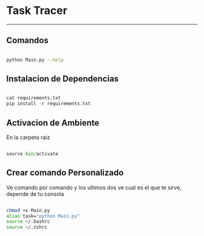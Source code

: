 # Task Tracer
--- 

## Comandos
```bash

python Main.py --help

```

## Instalacion de Dependencias
```python

cat requirements.txt
pip install -r requirements.txt

```

## Activacion de Ambiente
En la carpeta raiz
```python

source bin/activate

```

## Crear comando Personalizado
Ve comando por comando y los ultimos dos ve cual es el que te sirve, depende de tu consola
```bash

chmod +x Main.py
alias task="python Main.py"
source ~/.bashrc
source ~/.zshrc

```